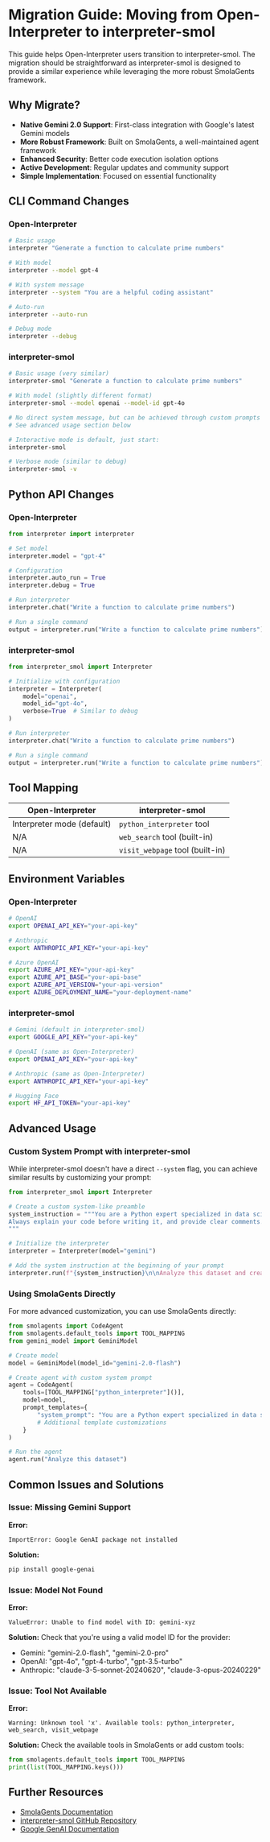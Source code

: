 # Migration Guide: Moving from Open-Interpreter to interpreter-smol

This guide helps Open-Interpreter users transition to interpreter-smol. The migration should be straightforward as interpreter-smol is designed to provide a similar experience while leveraging the more robust SmolaGents framework.

## Why Migrate?

- **Native Gemini 2.0 Support**: First-class integration with Google's latest Gemini models
- **More Robust Framework**: Built on SmolaGents, a well-maintained agent framework
- **Enhanced Security**: Better code execution isolation options
- **Active Development**: Regular updates and community support
- **Simple Implementation**: Focused on essential functionality

## CLI Command Changes

### Open-Interpreter

```bash
# Basic usage
interpreter "Generate a function to calculate prime numbers"

# With model
interpreter --model gpt-4

# With system message
interpreter --system "You are a helpful coding assistant"

# Auto-run
interpreter --auto-run

# Debug mode
interpreter --debug
```

### interpreter-smol

```bash
# Basic usage (very similar)
interpreter-smol "Generate a function to calculate prime numbers"

# With model (slightly different format)
interpreter-smol --model openai --model-id gpt-4o

# No direct system message, but can be achieved through custom prompts
# See advanced usage section below

# Interactive mode is default, just start:
interpreter-smol

# Verbose mode (similar to debug)
interpreter-smol -v
```

## Python API Changes

### Open-Interpreter

```python
from interpreter import interpreter

# Set model
interpreter.model = "gpt-4"

# Configuration
interpreter.auto_run = True
interpreter.debug = True

# Run interpreter
interpreter.chat("Write a function to calculate prime numbers")

# Run a single command
output = interpreter.run("Write a function to calculate prime numbers")
```

### interpreter-smol

```python
from interpreter_smol import Interpreter

# Initialize with configuration
interpreter = Interpreter(
    model="openai",
    model_id="gpt-4o",
    verbose=True  # Similar to debug
)

# Run interpreter
interpreter.chat("Write a function to calculate prime numbers")

# Run a single command
output = interpreter.run("Write a function to calculate prime numbers")
```

## Tool Mapping

| Open-Interpreter | interpreter-smol |
|------------------|------------------|
| Interpreter mode (default) | `python_interpreter` tool |
| N/A | `web_search` tool (built-in) |
| N/A | `visit_webpage` tool (built-in) |

## Environment Variables

### Open-Interpreter

```bash
# OpenAI
export OPENAI_API_KEY="your-api-key"

# Anthropic
export ANTHROPIC_API_KEY="your-api-key"

# Azure OpenAI
export AZURE_API_KEY="your-api-key"
export AZURE_API_BASE="your-api-base"
export AZURE_API_VERSION="your-api-version"
export AZURE_DEPLOYMENT_NAME="your-deployment-name"
```

### interpreter-smol

```bash
# Gemini (default in interpreter-smol)
export GOOGLE_API_KEY="your-api-key"

# OpenAI (same as Open-Interpreter)
export OPENAI_API_KEY="your-api-key"

# Anthropic (same as Open-Interpreter)
export ANTHROPIC_API_KEY="your-api-key"

# Hugging Face
export HF_API_TOKEN="your-api-key"
```

## Advanced Usage

### Custom System Prompt with interpreter-smol

While interpreter-smol doesn't have a direct `--system` flag, you can achieve similar results by customizing your prompt:

```python
from interpreter_smol import Interpreter

# Create a custom system-like preamble
system_instruction = """You are a Python expert specialized in data science.
Always explain your code before writing it, and provide clear comments.
"""

# Initialize the interpreter
interpreter = Interpreter(model="gemini")

# Add the system instruction at the beginning of your prompt
interpreter.run(f"{system_instruction}\n\nAnalyze this dataset and create visualizations.")
```

### Using SmolaGents Directly

For more advanced customization, you can use SmolaGents directly:

```python
from smolagents import CodeAgent
from smolagents.default_tools import TOOL_MAPPING
from gemini_model import GeminiModel

# Create model
model = GeminiModel(model_id="gemini-2.0-flash")

# Create agent with custom system prompt
agent = CodeAgent(
    tools=[TOOL_MAPPING["python_interpreter"]()],
    model=model,
    prompt_templates={
        "system_prompt": "You are a Python expert specialized in data science...",
        # Additional template customizations
    }
)

# Run the agent
agent.run("Analyze this dataset")
```

## Common Issues and Solutions

### Issue: Missing Gemini Support

**Error:**
```
ImportError: Google GenAI package not installed
```

**Solution:**
```bash
pip install google-genai
```

### Issue: Model Not Found

**Error:**
```
ValueError: Unable to find model with ID: gemini-xyz
```

**Solution:**
Check that you're using a valid model ID for the provider:
- Gemini: "gemini-2.0-flash", "gemini-2.0-pro"
- OpenAI: "gpt-4o", "gpt-4-turbo", "gpt-3.5-turbo"
- Anthropic: "claude-3-5-sonnet-20240620", "claude-3-opus-20240229"

### Issue: Tool Not Available

**Error:**
```
Warning: Unknown tool 'x'. Available tools: python_interpreter, web_search, visit_webpage
```

**Solution:**
Check the available tools in SmolaGents or add custom tools:

```python
from smolagents.default_tools import TOOL_MAPPING
print(list(TOOL_MAPPING.keys()))
```

## Further Resources

- [SmolaGents Documentation](https://huggingface.co/docs/smolagents)
- [interpreter-smol GitHub Repository](https://github.com/your-username/interpreter-smol)
- [Google GenAI Documentation](https://ai.google.dev/docs)